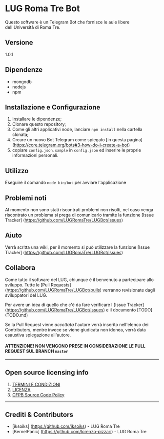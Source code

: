 # LUG Roma Tre Bot

Questo software è un Telegram Bot che fornisce le aule libere dell'Università di Roma Tre.

## Versione
1.0.1

## Dipendenze
* mongodb
* nodejs
* npm

## Installazione e Configurazione
1. Installare le dipendenze;
2. Clonare questo repository;
3. Come gli altri applicativi node, lanciare `npm install` nella cartella clonata;
4. Creare un nuovo Bot Telegram come spiegato [in questa pagina] (https://core.telegram.org/bots#3-how-do-i-create-a-bot)
5. copiare `config.json.sample` in `config.json` ed inserire le proprie informazioni personali.

## Utilizzo
Eseguire il comando `node bin/bot` per avviare l'applicazione

## Problemi noti
Al momento non sono stati riscontrati problemi non risolti, nel caso venga riscontrato un problema si prega di comunicarlo tramite la funzione [Issue Tracker] (https://github.com/LUGRomaTre/LUGBot/issues)

## Aiuto
Verrà scritta una wiki, per il momento si può utilizzare la funzione [Issue Tracker] (https://github.com/LUGRomaTre/LUGBot/issues)

## Collabora
Come tutto il software del LUG, chiunque è il benvenuto a partecipare allo sviluppo. Tutte le [Pull Requests] (https://github.com/LUGRomaTre/LUGBot/pulls) verranno revisionate dagli sviluppatori del LUG.

Per avere un idea di quello che c'è da fare verificare l'[Issue Tracker] (https://github.com/LUGRomaTre/LUGBot/issues) e il documento [TODO] (TODO.md)

Se la Pull Request viene _accettata_ l'autore verrà inserito nell'elenco dei Contributors, mentre invece se viene giudicata non idonea, verrà data esaustiva spiegazione all'autore.

#### ATTENZIONE! NON VENGONO PRESE IN CONSIDERAZIONE LE PULL REQUEST SUL BRANCH `master` ####

----

## Open source licensing info
1. [TERMINI E CONDIZIONI](TERMS.md)
2. [LICENZA](LICENSE.md)
3. [CFPB Source Code Policy](https://github.com/cfpb/source-code-policy/)


----

## Crediti & Contributors

- [iksoiks] (https://github.com/iksoiks) - LUG Roma Tre
- [KernelPanic] (https://github.com/lorenzo-pizzari) - LUG Roma Tre
